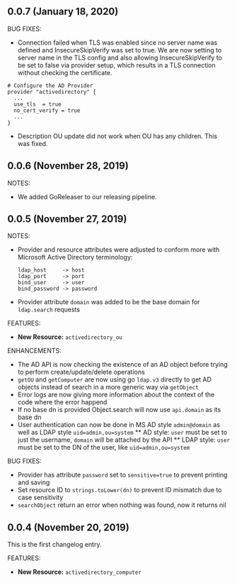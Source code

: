 ## 0.0.7 (January 18, 2020)

BUG FIXES:
* Connection failed when TLS was enabled since no server name was defined and InsecureSkipVerify was set to true. We are now setting to server name in the TLS config and also allowing InsecureSkipVerify to be set to false via provider setup, which results in a TLS connection without checking the certificate.

```hcl
# Configure the AD Provider
provider "activedirectory" {
  ...
  use_tls  = true
  no_cert_verify = true
  ...
}
```

* Description OU update did not work when OU has any children. This was fixed.

## 0.0.6 (November 28, 2019)

NOTES:
* We added GoReleaser to our releasing pipeline.

## 0.0.5 (November 27, 2019)

NOTES:
* Provider and resource attributes were adjusted to conform more with Microsoft Active Directory terminology:

      ldap_host     -> host
      ldap_port     -> port
      bind_user     -> user
      bind_password -> password

* Provider attribute `domain` was added to be the base domain for `ldap.search` requests

FEATURES:
* **New Resource:** `activedirectory_ou`

ENHANCEMENTS:
* The AD API is now checking the existence of an AD object before trying to perform create/update/delete operations
* `getOU` and `getComputer` are now using go `ldap.v3` directly to get AD objects instead of search in a more generic way via `getObject`
* Error logs are now giving more information about the context of the code where the error happend
* If no base dn is provided Object.search will now use `api.domain` as its base dn
* User authentication can now be done in MS AD style `admin@domain` as well as LDAP style `uid=admin,ou=system`
** AD style: `user` must be set to just the username, `domain` will be attached by the API
** LDAP style: `user` must be set to the DN of the user, like `uid=admin,ou=system`

BUG FIXES:
* Provider has attribute `password` set to `sensitive=true` to prevent printing and saving
* Set resource ID to `strings.toLower(dn)` to prevent ID mismatch due to case sensitivity
* `searchObject` return an error when nothing was found, now it returns nil

## 0.0.4 (November 20, 2019)

This is the first changelog entry.

FEATURES:

* **New Resource:** `activedirectory_computer`
